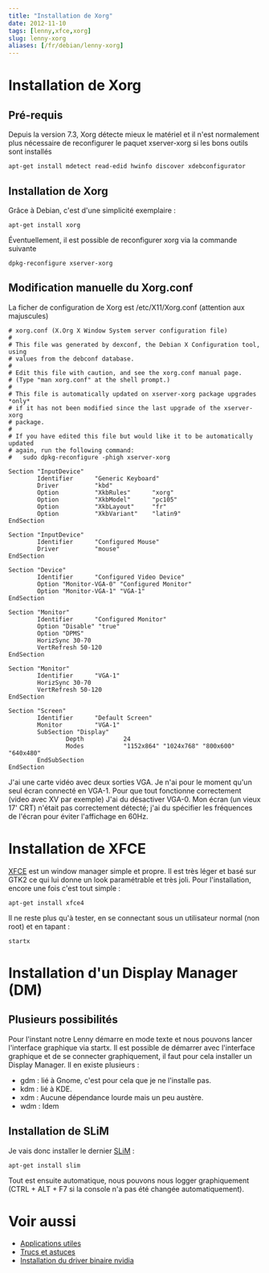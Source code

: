 ```yaml
---
title: "Installation de Xorg"
date: 2012-11-10
tags: [lenny,xfce,xorg]
slug: lenny-xorg
aliases: [/fr/debian/lenny-xorg]
---
```

# Installation de Xorg

## Pré-requis
Depuis la version 7.3, Xorg détecte mieux le matériel et il n'est normalement plus nécessaire de reconfigurer le paquet xserver-xorg si les bons outils sont installés

```
apt-get install mdetect read-edid hwinfo discover xdebconfigurator
```

## Installation de Xorg

Grâce à Debian, c'est d'une simplicité exemplaire :

```
apt-get install xorg
```

Éventuellement, il est possible de reconfigurer xorg via la commande suivante

```
dpkg-reconfigure xserver-xorg
```

## Modification manuelle du Xorg.conf

La ficher de configuration de Xorg est /etc/X11/Xorg.conf (attention aux majuscules)

```
# xorg.conf (X.Org X Window System server configuration file)
#
# This file was generated by dexconf, the Debian X Configuration tool, using
# values from the debconf database.
#
# Edit this file with caution, and see the xorg.conf manual page.
# (Type "man xorg.conf" at the shell prompt.)
#
# This file is automatically updated on xserver-xorg package upgrades *only*
# if it has not been modified since the last upgrade of the xserver-xorg
# package.
#
# If you have edited this file but would like it to be automatically updated
# again, run the following command:
#   sudo dpkg-reconfigure -phigh xserver-xorg

Section "InputDevice"
        Identifier      "Generic Keyboard"
        Driver          "kbd"
        Option          "XkbRules"      "xorg"
        Option          "XkbModel"      "pc105"
        Option          "XkbLayout"     "fr"
        Option          "XkbVariant"    "latin9"
EndSection

Section "InputDevice"
        Identifier      "Configured Mouse"
        Driver          "mouse"
EndSection

Section "Device"
        Identifier      "Configured Video Device"
        Option "Monitor-VGA-0" "Configured Monitor"
        Option "Monitor-VGA-1" "VGA-1"
EndSection

Section "Monitor"
        Identifier      "Configured Monitor"
        Option "Disable" "true"
        Option "DPMS"
        HorizSync 30-70
        VertRefresh 50-120
EndSection

Section "Monitor"
        Identifier      "VGA-1"
        HorizSync 30-70
        VertRefresh 50-120
EndSection

Section "Screen"
        Identifier      "Default Screen"
        Monitor         "VGA-1"
        SubSection "Display"
                Depth           24
                Modes           "1152x864" "1024x768" "800x600" "640x480"
        EndSubSection
EndSection
```

J'ai une carte vidéo avec deux sorties VGA. Je n'ai pour le moment qu'un seul écran connecté en VGA-1. Pour que tout fonctionne correctement (video avec XV par exemple) J'ai du désactiver VGA-0. Mon écran (un vieux 17' CRT) n'était pas correctement détecté; j'ai du spécifier les fréquences de l'écran pour éviter l'affichage en 60Hz.

# Installation de XFCE

[XFCE](http://www.xfce.org) est un window manager simple et propre. Il est très léger et basé sur GTK2 ce qui lui donne un look paramétrable et très joli.
Pour l'installation, encore une fois c'est tout simple :

```
apt-get install xfce4
```

Il ne reste plus qu'à tester, en se connectant sous un utilisateur normal (non root) et en tapant :

```
startx
```

# Installation d'un Display Manager (DM)

## Plusieurs possibilités
Pour l'instant notre Lenny démarre en mode texte et nous pouvons lancer l'interface graphique via startx. Il est possible de démarrer avec l'interface graphique et de se connecter graphiquement, il faut pour cela installer un Display Manager. Il en existe plusieurs :

*	gdm : lié à Gnome, c'est pour cela que je ne l'installe pas.
*	kdm : lié à KDE.
*	xdm : Aucune dépendance lourde mais un peu austère.
*	wdm : Idem

## Installation de SLiM

Je vais donc installer le dernier [SLiM](http://slim.berlios.de/) : 

```
apt-get install slim
```

Tout est ensuite automatique, nous pouvons nous logger graphiquement (CTRL + ALT + F7 si la console n'a pas été changée automatiquement).

# Voir aussi

*	[Applications utiles](/fr/debian/xfce-applications)
*	[Trucs et astuces](/fr/debian/tips)
*	[Installation du driver binaire nvidia](/fr/debian/nvidia)

